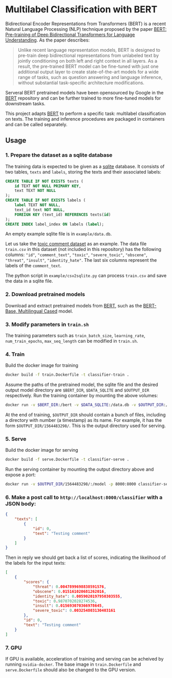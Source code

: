 # Multilabel Classification with BERT

Bidirectional Encoder Representations from Transformers (BERT) is a recent Natural Language Processing (NLP) technique proposed by the paper [BERT: Pre-training of Deep Bidirectional Transformers for Language Understanding](https://arxiv.org/abs/1810.04805). As the paper describes:
> Unlike recent language representation models, BERT is designed to pre-train deep bidirectional representations from unlabeled text by jointly conditioning on both left and right context in all layers. As a result, the pre-trained BERT model can be fine-tuned with just one additional output layer to create state-of-the-art models for a wide range of tasks, such as question answering and language inference, without substantial task-specific architecture modifications.

Serveral BERT pretrained models have been opensourced by Google in the [BERT](https://github.com/google-research/bert) repository and can be further trained to more fine-tuned models for downstream tasks.

This project adapts [BERT](https://github.com/google-research/bert) to perform a specific task: multilabel classification on texts. The training and inference procedures are packaged in containers and can be called separately.

## Usage


### 1. Prepare the dataset as a sqlite database  
The training data is expected to be given as a [sqlite](https://www.sqlite.org/index.html) database. It consists of two tables, `texts` and `labels`, storing the texts and their associated labels:
```SQL
CREATE TABLE IF NOT EXISTS texts (
    id TEXT NOT NULL PRIMARY KEY,
    text TEXT NOT NULL
);
CREATE TABLE IF NOT EXISTS labels (
    label TEXT NOT NULL,
    text_id text NOT NULL,
    FOREIGN KEY (text_id) REFERENCES texts(id)
);
CREATE INDEX label_index ON labels (label);
```
An empty example sqlite file is in `example/data.db`.

Let us take the [toxic comment dataset](https://www.kaggle.com/c/jigsaw-toxic-comment-classification-challenge/data) as an example. The data file `train.csv` in this dataset (not included in this repository) has the following columns: `"id"`, `"comment_text"`, `"toxic"`, `"severe_toxic"`, `"obscene"`, `"threat"`, `"insult"`, `"identity_hate"`. The last six columns represent the labels of the `comment_text`.

The python script in `example/csv2sqlite.py` can process `train.csv` and save the data in a sqlite file.


### 2. Download pretrained models  
Download and extract pretrained models from [BERT](https://github.com/google-research/bert), such as the [BERT-Base, Multilingual Cased](https://storage.googleapis.com/bert_models/2018_11_23/multi_cased_L-12_H-768_A-12.zip) model.


### 3. Modify parameters in `train.sh`  
The training parameters such as `train_batch_size`, `learning_rate`, `num_train_epochs`, `max_seq_length` can be modified in `train.sh`.


### 4. Train  
Build the docker image for training  
```sh
docker build -f train.Dockerfile -t classifier-train .
```  
Assume the paths of the pretrained model, the sqlite file and the desired output model directory are `$BERT_DIR`, `$DATA_SQLITE` and `$OUTPUT_DIR` respectively. Run the training container by mounting the above volumes:
```sh
docker run -v $BERT_DIR:/bert -v $DATA_SQLITE:/data.db -v $OUTPUT_DIR:/output classifier-train
```

At the end of training, `$OUTPUT_DIR` should contain a bunch of files, including a directory with number (a timestamp) as its name. For example, it has the form `$OUTPUT_DIR/1564483298/`. This is the output directory used for serving.


### 5. Serve  
Build the docker image for serving  
```sh
docker build -f serve.Dockerfile -t classifier-serve .
```

Run the serving container by mounting the output directory above and expose a port:
```sh
docker run -v $OUTPUT_DIR/1564483298/:/model -p 8000:8000 classifier-serve
```


### 6. Make a post call to `http://localhost:8000/classifier` with a JSON body:
```json
{
    "texts": [
        {
            "id": 0,
            "text": "Testing comment"
        }
    ]
}
```
Then in reply we should get back a list of scores, indicating the likelihood of the labels for the input texts:
```json
[
    {
        "scores": {
            "threat": 0.0047899698838591576,
            "obscene": 0.015161020681262016,
            "identity_hate": 0.0059020197950303555,
            "toxic": 0.9870702028274536,
            "insult": 0.015693070366978645,
            "severe_toxic": 0.003254803130403161
        },
        "id": 0,
        "text": "Testing comment"
    }
]
```


### 7. GPU
If GPU is available, acceleration of training and serving can be acheived by running `nvidia-docker`. The base image in `train.Dockerfile` and `serve.Dockerfile` should also be changed to the GPU version.